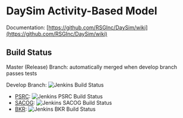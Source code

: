 # DaySim Activity-Based Model

Documentation: [https://github.com/RSGInc/DaySim/wiki](https://github.com/RSGInc/DaySim/wiki)

## Build Status

Master (Release) Branch: automatically merged when develop branch passes tests

Develop Branch: ![Jenkins Build Status](http://wrjmdlppw01.rsginc.com:8080/buildStatus/icon?job=DaySim_all_regions)

  - [PSRC](https://www.psrc.org): ![Jenkins PSRC Build Status](http://wrjmdlppw01.rsginc.com:8080/job/PSRC/badge/icon)
  - [SACOG](https://www.sacog.org): ![Jenkins SACOG Build Status](http://wrjmdlppw01.rsginc.com:8080/job/SACOG/badge/icon)
  - [BKR](https://www.bellevuewa.gov): ![Jenkins BKR Build Status](http://wrjmdlppw01.rsginc.com:8080/job/BKRCast/badge/icon)
